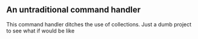 ## An untraditional command handler

This command handler ditches the use of collections.
Just a dumb project to see what if would be like
